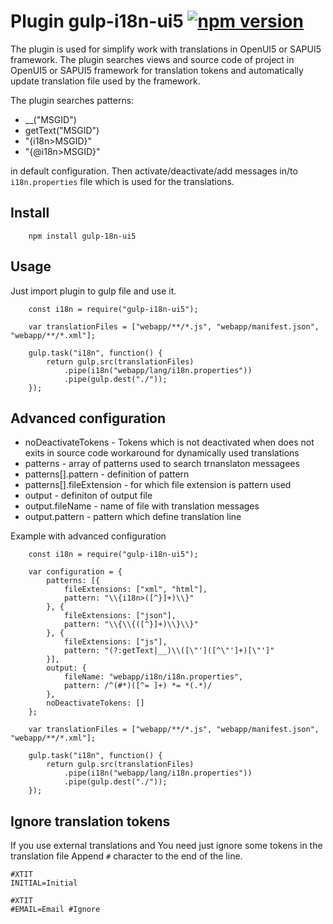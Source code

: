 # Plugin gulp-i18n-ui5 [![npm version](https://badge.fury.io/js/gulp-i18n-ui5)](http://badge.fury.io/js/gulp-i18n-ui5)

The plugin is used for simplify work with translations in OpenUI5 or SAPUI5
framework.  The plugin searches views and source code of project in
OpenUI5 or SAPUI5 framework for translation tokens and automatically update
translation file used by the framework.

The plugin searches patterns:

  * \_\_("MSGID")
  * getText("MSGID")
  * "{i18n&gt;MSGID}"
  * "{@i18n&gt;MSGID}"

in default configuration.  Then activate/deactivate/add messages in/to
`i18n.properties` file which is used for the translations.

## Install

```
	npm install gulp-18n-ui5
```

## Usage

Just import plugin to gulp file and use it.

```
	const i18n = require("gulp-i18n-ui5");

	var translationFiles = ["webapp/**/*.js", "webapp/manifest.json", "webapp/**/*.xml"];

	gulp.task("i18n", function() {
		return gulp.src(translationFiles)
			.pipe(i18n("webapp/lang/i18n.properties"))
			.pipe(gulp.dest("./"));
	});
```

## Advanced configuration

 * noDeactivateTokens - Tokens which is not deactivated when does not exits in source code workaround for dynamically used translations
 * patterns - array of patterns used to search trnanslaton messagees
 * patterns[].pattern - definition of pattern
 * patterns[].fileExtension - for which file extension is pattern used
 * output - definiton of output file
 * output.fileName - name of file with translation messages
 * output.pattern - pattern which define translation line

Example with advanced configuration

```
	const i18n = require("gulp-i18n-ui5");

	var configuration = {
		patterns: [{
			fileExtensions: ["xml", "html"],
			pattern: "\\{i18n>([^}]+)\\}"
		}, {
			fileExtensions: ["json"],
			pattern: "\\{\\{([^}]+)\\}\\}"
		}, {
			fileExtensions: ["js"],
			pattern: "(?:getText|__)\\([\"']([^\"']+)[\"']"
		}],
		output: {
			fileName: "webapp/i18n/i18n.properties",
			pattern: /^(#*)([^= ]+) *= *(.*)/
		},
		noDeactivateTokens: []
	};

	var translationFiles = ["webapp/**/*.js", "webapp/manifest.json", "webapp/**/*.xml"];

	gulp.task("i18n", function() {
		return gulp.src(translationFiles)
			.pipe(i18n("webapp/lang/i18n.properties"))
			.pipe(gulp.dest("./"));
	});

```


## Ignore translation tokens

If you use external translations and You need just ignore some tokens
in the translation file Append `#` character to the end of the line.

```
#XTIT
INITIAL=Initial

#XTIT
#EMAIL=Email #Ignore
```
